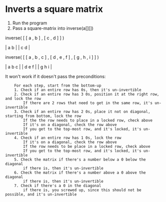 # Inverts a square matrix

1. Run the program
2. Pass a square-matrix into inverse(a[][])


inverse( [ [ a , b ] , [ c , d ] ] )

| a b |
| c d |

inverse( [ [ a , b , c ] , [ d , e , f ] , [ g , h , i ] ] )

| a b c |
| d e f |
| g h i |


It won't work if it doesn't pass the preconditions:

        For each step, start from the bottom-up
        1. Check if an entire row has 0s, then it's un-invertible
        2. Check if an entire row has 3 0s, position it at the right row, and lock the row
            If there are 2 rows that need to get in the same row, it's un-invertible
        3. Check if an entire row has 2 0s, place it not on diagonal, starting from bottom, lock the row
            If the the row needs to place in a locked row, check above
            If it's on a diagonal, check the row above
            If you get to the top-most row, and it's locked, it's un-invertible
        4. Check if an entire row has 1 0s, lock the row
            If it's on a diagonal, check the row above
            If the row needs to be place in a locked row, check above
            If you get to the top-most row, and it's locked, it's un-invertible
        5. Check the matrix if there's a number below a 0 below the diagonal
            if there is, then it's un-invertible
        6. Check the matrix if there's a number above a 0 above the diagonal
            if there is, then it's un-invertible
        7. Check if there's a 0 in the diagonal
            if there is, you screwed up, since this should not be possible, and it's un-invertible
